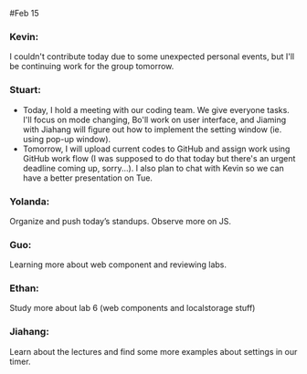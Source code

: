 #Feb 15

### Kevin:
I couldn't contribute today due to some unexpected personal events, but I'll be continuing work for the group tomorrow.

### Stuart:
- Today, I hold a meeting with our coding team. We give everyone tasks. I'll focus on mode changing, Bo'll work on user interface, and Jiaming with Jiahang will figure out how to implement the setting window (ie. using pop-up window).
- Tomorrow, I will upload current codes to GitHub and assign work using GitHub work flow (I was supposed to do that today but there's an urgent deadline coming up, sorry...). I also plan to chat with Kevin so we can have a better presentation on Tue. 

### Yolanda:
Organize and push today’s standups. Observe more on JS.

### Guo:
Learning more about web component and reviewing labs.

### Ethan:
Study more about lab 6 (web components and localstorage stuff)

### Jiahang:
Learn about the lectures and find some more examples about settings in our timer.
